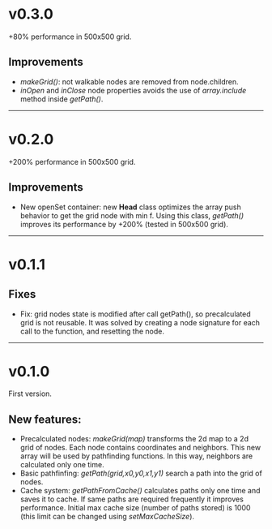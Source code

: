 # v0.3.0
+80% performance in 500x500 grid.
## Improvements
* *makeGrid()*: not walkable nodes are removed from node.children.
* *inOpen* and *inClose* node properties avoids the use of *array.include* method inside *getPath()*.  

---

# v0.2.0
+200% performance in 500x500 grid.
## Improvements
* New openSet container: new **Head** class optimizes the array push behavior to get the grid node with min f. Using this class, *getPath()* improves its performance by +200% (tested in 500x500 grid).  

---

# v0.1.1
## Fixes
* Fix: grid nodes state is modified after call getPath(), so precalculated grid is not reusable. It was solved by creating a node signature for each call to the function, and resetting the node.  

---

# v0.1.0
First version.
## New features:
* Precalculated nodes: *makeGrid(map)* transforms the 2d map to a 2d grid of nodes. Each node contains coordinates and neighbors. This new array will be used by pathfinding functions. In this way, neighbors are calculated only one time.
* Basic pathfinfing: *getPath(grid,x0,y0,x1,y1)* search a path into the grid of nodes.
* Cache system: *getPathFromCache()* calculates paths only one time and saves it to cache. If same paths are required frequently it improves performance. Initial max cache size (number of paths stored) is 1000 (this limit can be changed using *setMaxCacheSize*).

